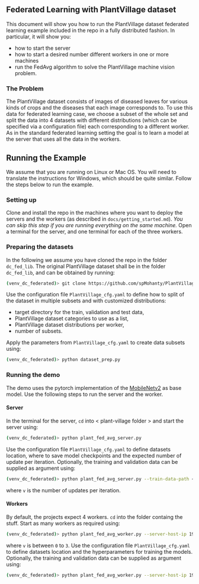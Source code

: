 ## Federated Learning with PlantVillage dataset

This document will show you how to run the PlantVillage dataset federated learning example included in the repo in a fully distributed fashion. In particular, it will show you:
- how to start the server
- how to start a desired number different workers in one or more machines
- run the FedAvg algorithm to solve the PlantVillage machine vision problem.

### The Problem

The PlantVillage dataset consists of images of diseased leaves for various kinds of crops and the diseases that each image corresponds to. To use this data for federated learning case, we choose a subset of the whole set and split the data into 4 datasets with different distributions (which can be specified via a configuration file) each corresponding to a different worker. As in the standard federated learning setting the goal is to learn a model at the server that uses all the data in the workers.


## Running the Example

We assume that you are running on Linux or Mac OS. You will need to translate the instructions for Windows, which should be quite similar. Follow the steps below to run the example.

### Setting up

Clone and install the repo in the machines where you want to deploy the servers and the workers (as described in `docs/getting_started.md`). *You can skip this step if you are running everything on the same machine.* Open a terminal for the server, and one terminal for each of the three workers.



### Preparing the datasets

In the following we assume you have cloned the repo in the folder `dc_fed_lib`. The original PlantVillage dataset shall be in the folder `dc_fed_lib`, and can be obtained by running:
```bash
(venv_dc_federated)> git clone https://github.com/spMohanty/PlantVillage-Dataset
```

Use the configuration file `PlantVillage_cfg.yaml` to define how to split of the dataset in multiple subsets and with customized distributions:
* target directory for the train, validation and test data,
* PlantVillage dataset categories to use as a list,
* PlantVillage dataset distributions per worker,
* number of subsets.

Apply the parameters from `PlantVillage_cfg.yaml` to create data subsets using:
```bash
(venv_dc_federated)> python dataset_prep.py
```

### Running the demo
The demo uses the pytorch implementation of the  [MobileNetv2](https://arxiv.org/abs/1801.04381) as base model. Use the following steps to run the server and the worker.

#### Server

In the terminal for the server, `cd` into < plant-village folder >  and start the server using:
```bash
(venv_dc_federated)> python plant_fed_avg_server.py
```
Use the configuration file `PlantVillage_cfg.yaml` to define datasets location, where to save model checkpoints and the expected number of update per iteration. Optionally, the training and validation data can be supplied as argument using:
```bash
(venv_dc_federated)> python plant_fed_avg_server.py --train-data-path <train-data-path> --validation-data-path <validation-data-path> --checkpoint-path <checkpoint-path> --update-lim <v>
```
where `v` is the number of updates per iteration. 

#### Workers

By default, the projects expect 4 workers. `cd` into the folder containg the stuff. Start as many workers as required using:
```bash
(venv_dc_federated)> python plant_fed_avg_worker.py --server-host-ip 192.124.1.177 --server-port 8080 --worker-id <v>
```
where `v` is between `0` to `3`. Use the configuration file `PlantVillage_cfg.yaml` to define datasets location and the hyperparameters for training the models. Optionally, the training and validation data can be supplied as argument using:
```bash
(venv_dc_federated)> python plant_fed_avg_worker.py --server-host-ip 192.124.1.177 --server-port 8080 --worker-id [worker id] --train-data-path [path] --validation-data-path [path]
```